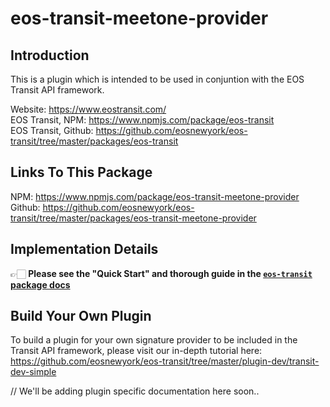 # eos-transit-meetone-provider

## Introduction

This is a plugin which is intended to be used in conjuntion with the EOS Transit API framework. 

Website: https://www.eostransit.com/  
EOS Transit, NPM: https://www.npmjs.com/package/eos-transit  
EOS Transit, Github: https://github.com/eosnewyork/eos-transit/tree/master/packages/eos-transit


## Links To This Package

NPM: https://www.npmjs.com/package/eos-transit-meetone-provider  
Github: https://github.com/eosnewyork/eos-transit/tree/master/packages/eos-transit-meetone-provider

## Implementation Details

👉🏻 **Please see the "Quick Start" and thorough guide in the [`eos-transit` package docs](https://github.com/eosnewyork/eos-transit/tree/master/packages/eos-transit)**

## Build Your Own Plugin
To build a plugin for your own signature provider to be included in the Transit API framework, please visit our in-depth tutorial here: https://github.com/eosnewyork/eos-transit/tree/master/plugin-dev/transit-dev-simple

// We'll be adding plugin specific documentation here soon..
